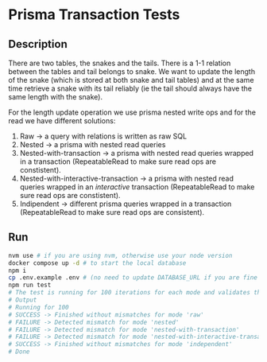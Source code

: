# Prisma Transaction Tests

## Description

There are two tables, the snakes and the tails. There is a 1-1 relation between the tables and tail belongs to snake. We want to update the length of the snake (which is stored at both snake and tail tables) and at the same time retrieve a snake with its tail reliably (ie the tail should always have the same length with the snake).

For the length update operation we use prisma nested write ops and for the read we have different solutions:

1. Raw -> a query with relations is written as raw SQL
2. Nested -> a prisma with nested read queries
3. Nested-with-transaction -> a prisma with nested read queries wrapped in a transaction (RepeatableRead to make sure read ops are constistent).
4. Nested-with-interactive-transaction -> a prisma with nested read queries wrapped in an _interactive_ transaction (RepeatableRead to make sure read ops are constistent).
5. Indipendent -> different prisma queries wrapped in a transaction (RepeatableRead to make sure read ops are consistent).

## Run

```bash
nvm use # if you are using nvm, otherwise use your node version
docker compose up -d # to start the local database
npm i
cp .env.example .env # (no need to update DATABASE_URL if you are fine using the one from docker compose)
npm run test
# The test is running for 100 iterations for each mode and validates their results.
# Output
# Running for 100
# SUCCESS -> Finished without mismatches for mode 'raw'
# FAILURE -> Detected mismatch for mode 'nested'
# FAILURE -> Detected mismatch for mode 'nested-with-transaction'
# FAILURE -> Detected mismatch for mode 'nested-with-interactive-transaction'
# SUCCESS -> Finished without mismatches for mode 'independent'
# Done
```
